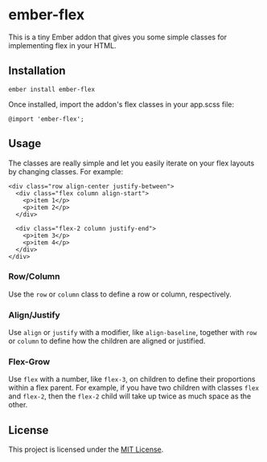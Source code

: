 # ember-flex

This is a tiny Ember addon that gives you some simple classes for implementing flex in your HTML.


## Installation

```
ember install ember-flex
```

Once installed, import the addon's flex classes in your app.scss file:

```
@import 'ember-flex';
```

## Usage

The classes are really simple and let you easily iterate on your flex layouts by changing classes. For example:

```
<div class="row align-center justify-between">
  <div class="flex column align-start">
    <p>item 1</p>
    <p>item 2</p>
  </div>

  <div class="flex-2 column justify-end">
    <p>item 3</p>
    <p>item 4</p>
  </div>
</div>
```

### Row/Column

Use the `row` or `column` class to define a row or column, respectively.

### Align/Justify

Use `align` or `justify` with a modifier, like `align-baseline`, together with `row` or `column` to define how the children are aligned or justified.

### Flex-Grow

Use `flex` with a number, like `flex-3`, on children to define their proportions within a flex parent. For example, if you have two children with classes `flex` and `flex-2`, then the `flex-2` child will take up twice as much space as the other.

## License

This project is licensed under the [MIT License](LICENSE.md).
